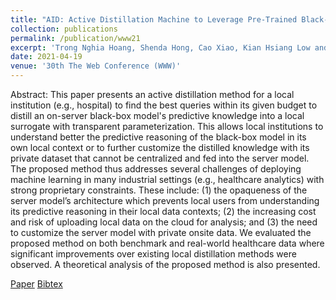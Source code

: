 ```yaml
---
title: "AID: Active Distillation Machine to Leverage Pre-Trained Black-Box Models in Private Data Settings"
collection: publications
permalink: /publication/www21
excerpt: 'Trong Nghia Hoang, Shenda Hong, Cao Xiao, Kian Hsiang Low and Jimeng Sun'
date: 2021-04-19
venue: '30th The Web Conference (WWW)'
---
```

Abstract: This paper presents an active distillation method for a local institution (e.g., hospital) to find the best queries within its given budget to distill an on-server black-box model's predictive knowledge into a local surrogate with transparent parameterization. This allows local institutions to understand better the predictive reasoning of the black-box model in its own local context or to further customize the distilled knowledge with its private dataset that cannot be centralized and fed into the server model. The proposed method thus addresses several challenges of deploying machine learning in many industrial settings (e.g., healthcare analytics) with strong proprietary constraints. These include: (1) the opaqueness of the server model’s architecture which prevents local users from understanding its predictive reasoning in their local data contexts; (2) the increasing cost and risk of uploading local data on the cloud for analysis; and (3) the need to customize the server model with private onsite data. We evaluated the proposed method on both benchmark and real-world healthcare data where significant improvements over existing local distillation methods were observed. A theoretical analysis of the proposed method is also presented.

[Paper](http://htnghia87.github.io/files/www21.pdf)
[Bibtex](http://htnghia87.github.io/files/www21.bib)